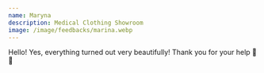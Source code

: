 ```yaml
---
name: Maryna
description: Medical Clothing Showroom
image: /image/feedbacks/marina.webp
---
```


Hello! Yes, everything turned out very beautifully! Thank you for your help 💚💚
